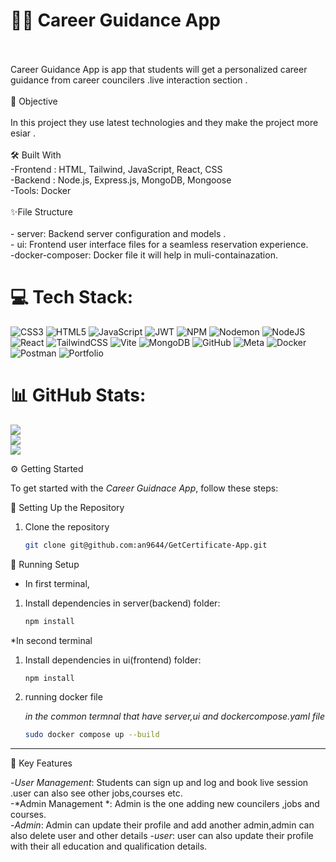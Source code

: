 # 💫🏅 Career Guidance App
<br><br>Career Guidance App is app that students will get a personalized career guidance from career councilers .live interaction section .<br><br>🎯 Objective<br><br>In this project they use latest technologies and they make the project more esiar .<br><br>🛠️ Built With<br>-Frontend : HTML, Tailwind, JavaScript, React, CSS<br>-Backend : Node.js, Express.js, MongoDB, Mongoose<br>-Tools: Docker<br><br>✨File Structure<br><br>- server: Backend server configuration and models .<br>- ui: Frontend user interface files for a seamless reservation experience.<br>-docker-composer: Docker file it will help in muli-containazation.


# 💻 Tech Stack:
![CSS3](https://img.shields.io/badge/css3-%231572B6.svg?style=for-the-badge&logo=css3&logoColor=white) ![HTML5](https://img.shields.io/badge/html5-%23E34F26.svg?style=for-the-badge&logo=html5&logoColor=white) ![JavaScript](https://img.shields.io/badge/javascript-%23323330.svg?style=for-the-badge&logo=javascript&logoColor=%23F7DF1E) ![JWT](https://img.shields.io/badge/JWT-black?style=for-the-badge&logo=JSON%20web%20tokens) ![NPM](https://img.shields.io/badge/NPM-%23CB3837.svg?style=for-the-badge&logo=npm&logoColor=white) ![Nodemon](https://img.shields.io/badge/NODEMON-%23323330.svg?style=for-the-badge&logo=nodemon&logoColor=%BBDEAD) ![NodeJS](https://img.shields.io/badge/node.js-6DA55F?style=for-the-badge&logo=node.js&logoColor=white) ![React](https://img.shields.io/badge/react-%2320232a.svg?style=for-the-badge&logo=react&logoColor=%2361DAFB) ![TailwindCSS](https://img.shields.io/badge/tailwindcss-%2338B2AC.svg?style=for-the-badge&logo=tailwind-css&logoColor=white) ![Vite](https://img.shields.io/badge/vite-%23646CFF.svg?style=for-the-badge&logo=vite&logoColor=white) ![MongoDB](https://img.shields.io/badge/MongoDB-%234ea94b.svg?style=for-the-badge&logo=mongodb&logoColor=white) ![GitHub](https://img.shields.io/badge/github-%23121011.svg?style=for-the-badge&logo=github&logoColor=white) ![Meta](https://img.shields.io/badge/Meta-%230467DF.svg?style=for-the-badge&logo=Meta&logoColor=white) ![Docker](https://img.shields.io/badge/docker-%230db7ed.svg?style=for-the-badge&logo=docker&logoColor=white) ![Postman](https://img.shields.io/badge/Postman-FF6C37?style=for-the-badge&logo=postman&logoColor=white) ![Portfolio](https://img.shields.io/badge/Portfolio-%23000000.svg?style=for-the-badge&logo=firefox&logoColor=#FF7139)
# 📊 GitHub Stats:
![](https://github-readme-stats.vercel.app/api?username=an9644&theme=dark&hide_border=true&include_all_commits=false&count_private=false)<br/>
![](https://github-readme-streak-stats.herokuapp.com/?user=an9644&theme=dark&hide_border=true)<br/>
![](https://github-readme-stats.vercel.app/api/top-langs/?username=an9644&theme=dark&hide_border=true&include_all_commits=false&count_private=false&layout=compact)

⚙️ Getting Started

To get started with the  *Career Guidnace App*, follow these steps:

 🚀 Setting Up the Repository

   1. Clone the repository
      
      ```bash
      git clone git@github.com:an9644/GetCertificate-App.git
      ```
🔧 Running Setup

   * In first terminal,
   
   1. Install dependencies in server(backend) folder:
      
      ``` bash
      npm install
      ```
    
   *In second terminal
        
   1. Install dependencies in ui(frontend) folder:
      
      ```bash
      npm install
      ```
      
   3. running docker file

      *in the common termnal that have server,ui and dockercompose.yaml file*
      
      ``` bash
      sudo docker compose up --build
      ```
   ---
      
 🔑 Key Features

 -*User Management*: Students can sign up and log and book live session .user can also see other jobs,courses etc.<br>
-*Admin Management *: Admin is the one adding new councilers ,jobs and courses. <br>
-*Admin*: Admin can update their profile and add another admin,admin can also delete user and other details
-*user*: user can also update their profile with their all education and qualification details.<br>
